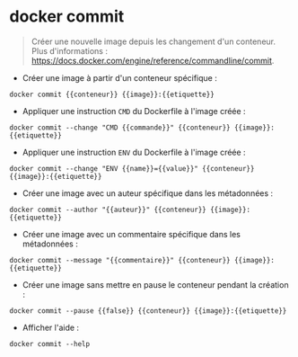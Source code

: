 # docker commit

> Créer une nouvelle image depuis les changement d'un conteneur.
> Plus d'informations : <https://docs.docker.com/engine/reference/commandline/commit>.

- Créer une image à partir d'un conteneur spécifique :

`docker commit {{conteneur}} {{image}}:{{etiquette}}`

- Appliquer une instruction `CMD` du Dockerfile à l'image créée :

`docker commit --change "CMD {{commande}}" {{conteneur}} {{image}}:{{etiquette}}`

- Appliquer une instruction `ENV` du Dockerfile à l'image créée :

`docker commit --change "ENV {{name}}={{value}}" {{conteneur}} {{image}}:{{etiquette}}`

- Créer une image avec un auteur spécifique dans les métadonnées :

`docker commit --author "{{auteur}}" {{conteneur}} {{image}}:{{etiquette}}`

- Créer une image avec un commentaire spécifique dans les métadonnées :

`docker commit --message "{{commentaire}}" {{conteneur}} {{image}}:{{etiquette}}`

- Créer une image sans mettre en pause le conteneur pendant la création :

`docker commit --pause {{false}} {{conteneur}} {{image}}:{{etiquette}}`

- Afficher l'aide :

`docker commit --help`
